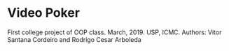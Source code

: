 # Video Poker
First college project of OOP class. March, 2019.
USP, ICMC.
Authors: Vitor Santana Cordeiro and Rodrigo Cesar Arboleda
